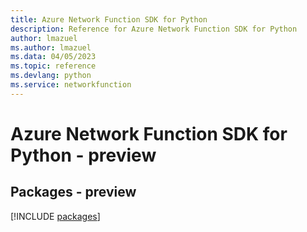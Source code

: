 ```yaml
---
title: Azure Network Function SDK for Python
description: Reference for Azure Network Function SDK for Python
author: lmazuel
ms.author: lmazuel
ms.data: 04/05/2023
ms.topic: reference
ms.devlang: python
ms.service: networkfunction
---
```

# Azure Network Function SDK for Python - preview
## Packages - preview
[!INCLUDE [packages](network-function-index.md)]
